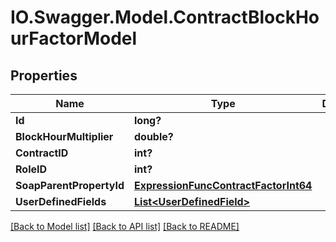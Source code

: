 # IO.Swagger.Model.ContractBlockHourFactorModel
## Properties

Name | Type | Description | Notes
------------ | ------------- | ------------- | -------------
**Id** | **long?** |  | [optional] 
**BlockHourMultiplier** | **double?** |  | [optional] 
**ContractID** | **int?** |  | [optional] 
**RoleID** | **int?** |  | [optional] 
**SoapParentPropertyId** | [**ExpressionFuncContractFactorInt64**](ExpressionFuncContractFactorInt64.md) |  | [optional] 
**UserDefinedFields** | [**List&lt;UserDefinedField&gt;**](UserDefinedField.md) |  | [optional] 

[[Back to Model list]](../README.md#documentation-for-models) [[Back to API list]](../README.md#documentation-for-api-endpoints) [[Back to README]](../README.md)

